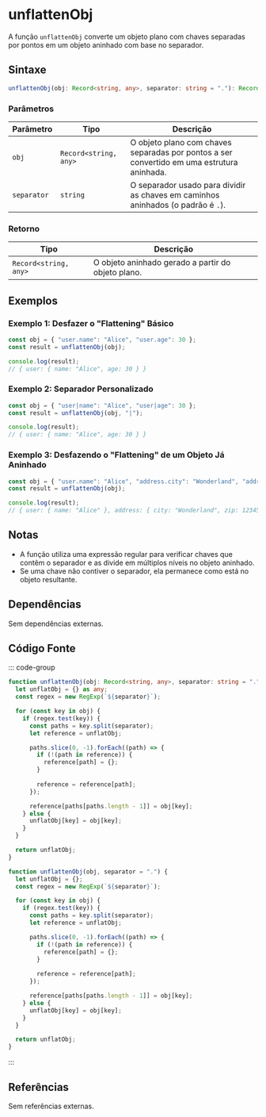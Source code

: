 # unflattenObj
A função `unflattenObj` converte um objeto plano com chaves separadas por pontos em um objeto aninhado com base no separador.

## Sintaxe

```typescript
unflattenObj(obj: Record<string, any>, separator: string = "."): Record<string, any>;
```

### Parâmetros

| Parâmetro | Tipo                          | Descrição                                                   |
|-----------|-------------------------------|-------------------------------------------------------------|
| `obj`     | `Record<string, any>`          | O objeto plano com chaves separadas por pontos a ser convertido em uma estrutura aninhada. |
| `separator` | `string`                     | O separador usado para dividir as chaves em caminhos aninhados (o padrão é `.`). |

### Retorno

| Tipo                          | Descrição                                                   |
|-------------------------------|-------------------------------------------------------------|
| `Record<string, any>`          | O objeto aninhado gerado a partir do objeto plano.          |

## Exemplos

### Exemplo 1: Desfazer o "Flattening" Básico
```typescript
const obj = { "user.name": "Alice", "user.age": 30 };
const result = unflattenObj(obj);

console.log(result);
// { user: { name: "Alice", age: 30 } }
```

### Exemplo 2: Separador Personalizado
```typescript
const obj = { "user|name": "Alice", "user|age": 30 };
const result = unflattenObj(obj, "|");

console.log(result);
// { user: { name: "Alice", age: 30 } }
```

### Exemplo 3: Desfazendo o "Flattening" de um Objeto Já Aninhado
```typescript
const obj = { "user.name": "Alice", "address.city": "Wonderland", "address.zip": 12345 };
const result = unflattenObj(obj);

console.log(result);
// { user: { name: "Alice" }, address: { city: "Wonderland", zip: 12345 } }
```

## Notas
- A função utiliza uma expressão regular para verificar chaves que contêm o separador e as divide em múltiplos níveis no objeto aninhado.
- Se uma chave não contiver o separador, ela permanece como está no objeto resultante.

## Dependências
Sem dependências externas.

## Código Fonte
::: code-group

```typescript
function unflattenObj(obj: Record<string, any>, separator: string = "."): Record<string, any> {
  let unflatObj = {} as any;
  const regex = new RegExp(`${separator}`);

  for (const key in obj) {
    if (regex.test(key)) {
      const paths = key.split(separator);
      let reference = unflatObj;

      paths.slice(0, -1).forEach((path) => {
        if (!(path in reference)) {
          reference[path] = {};
        }
        
        reference = reference[path];
      });

      reference[paths[paths.length - 1]] = obj[key];
    } else {
      unflatObj[key] = obj[key];
    }
  }

  return unflatObj;
}
```

```javascript
function unflattenObj(obj, separator = ".") {
  let unflatObj = {};
  const regex = new RegExp(`${separator}`);

  for (const key in obj) {
    if (regex.test(key)) {
      const paths = key.split(separator);
      let reference = unflatObj;

      paths.slice(0, -1).forEach((path) => {
        if (!(path in reference)) {
          reference[path] = {};
        }
        
        reference = reference[path];
      });

      reference[paths[paths.length - 1]] = obj[key];
    } else {
      unflatObj[key] = obj[key];
    }
  }

  return unflatObj;
}
```
:::

## Referências
Sem referências externas.